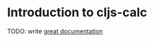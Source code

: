 # Introduction to cljs-calc

TODO: write [great documentation](http://jacobian.org/writing/great-documentation/what-to-write/)
